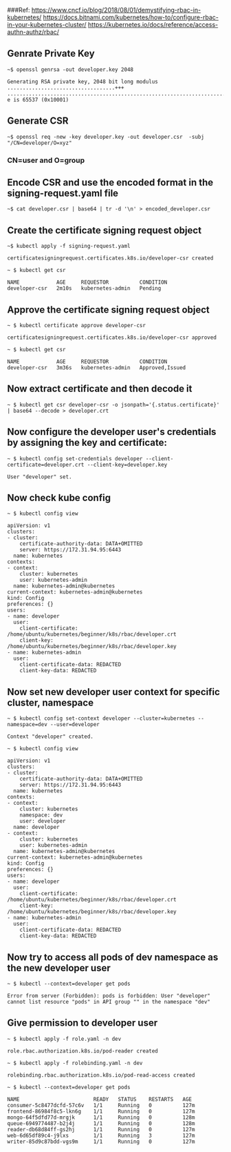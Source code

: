 ###Ref: https://www.cncf.io/blog/2018/08/01/demystifying-rbac-in-kubernetes/
https://docs.bitnami.com/kubernetes/how-to/configure-rbac-in-your-kubernetes-cluster/
https://kubernetes.io/docs/reference/access-authn-authz/rbac/

## Genrate Private Key
```
~$ openssl genrsa -out developer.key 2048

Generating RSA private key, 2048 bit long modulus
...................................+++
.....................................................................................................+++
e is 65537 (0x10001)
```
## Generate CSR
```
~$ openssl req -new -key developer.key -out developer.csr  -subj "/CN=developer/O=xyz"
```
### CN=user and O=group

## Encode CSR and use the encoded format in the signing-request.yaml file
```
~$ cat developer.csr | base64 | tr -d '\n' > encoded_developer.csr
```
## Create the certificate signing request object
```
~$ kubectl apply -f signing-request.yaml

certificatesigningrequest.certificates.k8s.io/developer-csr created

~ $ kubectl get csr

NAME            AGE     REQUESTOR          CONDITION
developer-csr   2m10s   kubernetes-admin   Pending
```
## Approve the certificate signing request object
```
~ $ kubectl certificate approve developer-csr

certificatesigningrequest.certificates.k8s.io/developer-csr approved

~ $ kubectl get csr

NAME            AGE     REQUESTOR          CONDITION
developer-csr   3m36s   kubernetes-admin   Approved,Issued
```
## Now extract certificate and then decode it
```
~ $ kubectl get csr developer-csr -o jsonpath='{.status.certificate}' | base64 --decode > developer.crt
```
## Now configure the developer user's credentials by assigning the key and certificate: 
```
~ $ kubectl config set-credentials developer --client-certificate=developer.crt --client-key=developer.key

User "developer" set.
```
## Now check kube config
```
~ $ kubectl config view

apiVersion: v1
clusters:
- cluster:
    certificate-authority-data: DATA+OMITTED
    server: https://172.31.94.95:6443
  name: kubernetes
contexts:
- context:
    cluster: kubernetes
    user: kubernetes-admin
  name: kubernetes-admin@kubernetes
current-context: kubernetes-admin@kubernetes
kind: Config
preferences: {}
users:
- name: developer
  user:
    client-certificate: /home/ubuntu/kubernetes/beginner/k8s/rbac/developer.crt
    client-key: /home/ubuntu/kubernetes/beginner/k8s/rbac/developer.key
- name: kubernetes-admin
  user:
    client-certificate-data: REDACTED
    client-key-data: REDACTED

```

## Now set new developer user context for specific cluster, namespace
```
~ $ kubectl config set-context developer --cluster=kubernetes --namespace=dev --user=developer

Context "developer" created.

~ $ kubectl config view

apiVersion: v1
clusters:
- cluster:
    certificate-authority-data: DATA+OMITTED
    server: https://172.31.94.95:6443
  name: kubernetes
contexts:
- context:
    cluster: kubernetes
    namespace: dev
    user: developer
  name: developer
- context:
    cluster: kubernetes
    user: kubernetes-admin
  name: kubernetes-admin@kubernetes
current-context: kubernetes-admin@kubernetes
kind: Config
preferences: {}
users:
- name: developer
  user:
    client-certificate: /home/ubuntu/kubernetes/beginner/k8s/rbac/developer.crt
    client-key: /home/ubuntu/kubernetes/beginner/k8s/rbac/developer.key
- name: kubernetes-admin
  user:
    client-certificate-data: REDACTED
    client-key-data: REDACTED

```

## Now try to access all pods of dev namespace as the new developer user
```
~ $ kubectl --context=developer get pods

Error from server (Forbidden): pods is forbidden: User "developer" cannot list resource "pods" in API group "" in the namespace "dev"
```

## Give permission to developer user
```
~ $ kubectl apply -f role.yaml -n dev

role.rbac.authorization.k8s.io/pod-reader created

~ $ kubectl apply -f rolebinding.yaml -n dev

rolebinding.rbac.authorization.k8s.io/pod-read-access created

~ $ kubectl --context=developer get pods

NAME                        READY   STATUS    RESTARTS   AGE
consumer-5c8477dcfd-57c6v   1/1     Running   0          127m
frontend-86984f8c5-lkn6g    1/1     Running   0          127m
mongo-64f5dfd77d-mrgjk      1/1     Running   0          128m
queue-6949774487-b2j4j      1/1     Running   0          128m
reader-db68d84ff-gs2hj      1/1     Running   0          127m
web-6d65df89c4-j9lxs        1/1     Running   3          127m
writer-85d9c87bdd-vgs9m     1/1     Running   0          127m
```
